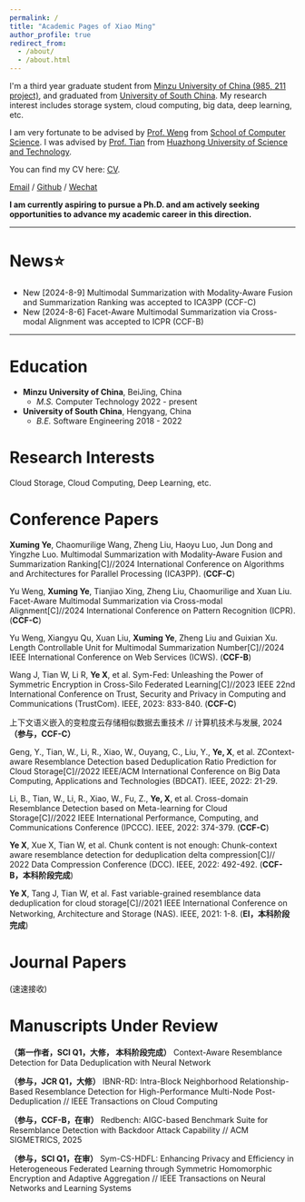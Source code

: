 ```yaml
---
permalink: /
title: "Academic Pages of Xiao Ming"
author_profile: true
redirect_from: 
  - /about/
  - /about.html
---
```


I'm a third year graduate student from [Minzu University of China (985, 211 project)](https://www.muc.edu.cn/), and graduated from [University of South China](https://www.usc.edu.cn/). My research interest includes storage system, cloud computing, big data, deep learning, etc.

I am very fortunate to be advised by [Prof. Weng](https://gjaqyjy.muc.edu.cn/info/1052/1171.htm) from [School of Computer Science](https://cs.pku.edu.cn/). I was advised by [Prof. Tian](https://tianwenlong001.github.io/wenlongtian/) from [Huazhong University of Science and Technology](https://www.hust.edu.cn/).

You can find my CV here: [CV](../files/cv-申博简历.pdf).

[Email](xumingye@muc.edu.cn) / [Github](https://github.com/XumingYE) / [Wechat](../images/wc.jpg)

**I am currently aspiring to pursue a Ph.D. and am actively seeking opportunities to advance my academic career in this direction.**

---------------

News:star:
======
- New [2024-8-9] Multimodal Summarization with Modality-Aware Fusion and Summarization Ranking was accepted to ICA3PP (CCF-C)
- New [2024-8-6] Facet-Aware Multimodal Summarization via Cross-modal Alignment was accepted to ICPR (CCF-B)


---------------

Education
======
- **Minzu University of China**, BeiJing, China
  - *M.S.* Computer Technology 2022 - present
- **University of South China**, Hengyang, China 
  - *B.E.* Software Engineering 2018 - 2022

Research Interests
======
Cloud Storage, Cloud Computing, Deep Learning, etc.

Conference Papers
======
**Xuming Ye**, Chaomurilige Wang, Zheng Liu, Haoyu Luo, Jun Dong and Yingzhe Luo. Multimodal Summarization with Modality-Aware Fusion and Summarization Ranking[C]//2024 International
Conference on Algorithms and Architectures for Parallel Processing (ICA3PP). (**CCF-C**)

Yu Weng, **Xuming Ye**, Tianjiao Xing, Zheng Liu, Chaomurilige and Xuan Liu. Facet-Aware Multimodal Summarization via Cross-modal Alignment[C]//2024 International Conference on Pattern Recognition (ICPR). (**CCF-C**)

Yu Weng, Xiangyu Qu, Xuan Liu, **Xuming Ye**, Zheng Liu and Guixian Xu. Length Controllable Unit for Multimodal Summarization
Number[C]//2024 IEEE
International Conference on Web Services (ICWS). (**CCF-B**)

Wang J, Tian W, Li R, **Ye X**, et al. Sym-Fed: Unleashing the Power of Symmetric Encryption in Cross-Silo Federated Learning[C]//2023 IEEE 22nd International Conference on Trust, Security and Privacy in Computing and Communications (TrustCom). IEEE, 2023: 833-840. (**CCF-C**)

上下文语义嵌入的变粒度云存储相似数据去重技术 // 计算机技术与发展, 2024 **（参与，CCF-C）**

Geng, Y., Tian, W., Li, R., Xiao, W., Ouyang, C., Liu, Y., **Ye, X**, et al. ZContext-aware Resemblance Detection based Deduplication Ratio Prediction for Cloud Storage[C]//2022 IEEE/ACM International Conference on Big Data Computing, Applications and Technologies (BDCAT). IEEE, 2022: 21-29.

Li, B., Tian, W., Li, R., Xiao, W., Fu, Z., **Ye, X**, et al. Cross-domain Resemblance Detection based on Meta-learning for Cloud Storage[C]//2022 IEEE International Performance, Computing, and Communications Conference (IPCCC). IEEE, 2022: 374-379. (**CCF-C**)

**Ye X**, Xue X, Tian W, et al. Chunk content is not enough: Chunk-context aware resemblance detection for deduplication delta compression[C]// 2022 Data Compression Conference (DCC). IEEE, 2022: 492-492. (**CCF-B，本科阶段完成**)

**Ye X**, Tang J, Tian W, et al. Fast variable-grained resemblance data deduplication for cloud storage[C]//2021 IEEE International Conference on Networking, Architecture and Storage (NAS). IEEE, 2021: 1-8. (**EI，本科阶段完成**)


Journal Papers
======
(速速接收)

Manuscripts Under Review
======
**（第一作者，SCI Q1，大修， 本科阶段完成）** Context-Aware Resemblance Detection for Data Deduplication with Neural Network

**（参与，JCR Q1，大修）** IBNR-RD: Intra-Block Neighborhood Relationship-Based Resemblance Detection for High-Performance Multi-Node Post-Deduplication // IEEE Transactions on Cloud Computing

**（参与，CCF-B，在审）** Redbench: AIGC-based Benchmark Suite for Resemblance Detection with Backdoor Attack Capability // ACM SIGMETRICS, 2025

**（参与，SCI Q1，在审）** Sym-CS-HDFL: Enhancing Privacy and Efficiency in Heterogeneous Federated Learning through Symmetric Homomorphic Encryption and Adaptive Aggregation // IEEE Transactions on Neural Networks and Learning Systems

<!-- **Markdown generator**

I have also created [a set of Jupyter notebooks](https://github.com/academicpages/academicpages.github.io/tree/master/markdown_generator
) that converts a CSV containing structured data about talks or presentations into individual markdown files that will be properly formatted for the Academic Pages template. The sample CSVs in that directory are the ones I used to create my own personal website at stuartgeiger.com. My usual workflow is that I keep a spreadsheet of my publications and talks, then run the code in these notebooks to generate the markdown files, then commit and push them to the GitHub repository. -->



<!-- Example: editing a markdown file for a talk
![Editing a markdown file for a talk](/images/editing-talk.png) -->

<!-- For more info
------
More info about configuring Academic Pages can be found in [the guide](https://academicpages.github.io/markdown/). The [guides for the Minimal Mistakes theme](https://mmistakes.github.io/minimal-mistakes/docs/configuration/) (which this theme was forked from) might also be helpful. -->
